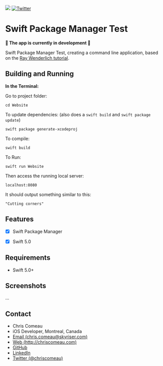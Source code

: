 ![](https://img.shields.io/badge/language-Swift%205.0-green.svg) [![Twitter](https://img.shields.io/badge/twitter-@chriscomeau-blue.svg)](http://twitter.com/chriscomeau)

# Swift Package Manager Test


**🚧 The app is currently in development 🚧**

Swift Package Manager Test, creating a command line application, based on the [Ray Wenderlich tutorial](https://www.raywenderlich.com/1993018-an-introduction-to--package-manager).


## Building and Running


**In the Terminal:**

Go to project folder:

```
cd Website
```

To update dependencies:
(also does a `swift build` and `swift package update`)

```
swift package generate-xcodeproj
```

To compile:
 
```
swift build
```

To Run:
 
```
swift run Website 
```

Then access the running local server:

```
localhost:8080
``` 

It should output something similar to this:

```
"Cutting corners"
```


## Features

- [X] Swift Package Manager
- [X] Swift 5.0


 
## Requirements

- Swift 5.0+


## Screenshots
...

## Contact

* Chris Comeau
* iOS Developer, Montreal, Canada
* [Email (chris.comeau@skyriser.com)](mailto:chris.comeau@skyriser.com)
* [Web (http://chriscomeau.com)](http://chriscomeau.com)
* [GitHub](https://github.com/chriscomeau)
* [LinkedIn](https://www.linkedin.com/in/christiancomeau)
* [Twitter (@chriscomeau)](http://twitter.com/chriscomeau)
